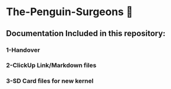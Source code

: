 # The-Penguin-Surgeons 🐧
## Documentation Included in this repository:
### 1-Handover
### 2-ClickUp Link/Markdown files
### 3-SD Card files for new kernel

